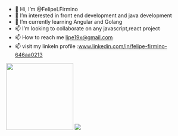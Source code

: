 - 👋 Hi, I’m @FelipeLFirmino
- 👀 I’m interested in front end development and java development
- 🌱 I’m currently learning Angular and Golang
- 📫 I’m looking to collaborate on any javascript,react project
- 📫 How to reach me lipe19x@gmail.com 
- 📫 visit my linkeIn profile :www.linkedin.com/in/felipe-firmino-646aa0213

<img height="180em" widht="48%" src="https://github-readme-stats.vercel.app/api?username=FelipeLFirmino&show_icons=true&hide_border=false&&count_private=true&include_all_commits=true&theme=dracula" />

<img widht="48%" src="https://github-readme-stats.vercel.app/api/top-langs/?username=FelipeLFirmino&theme=dracula" />
